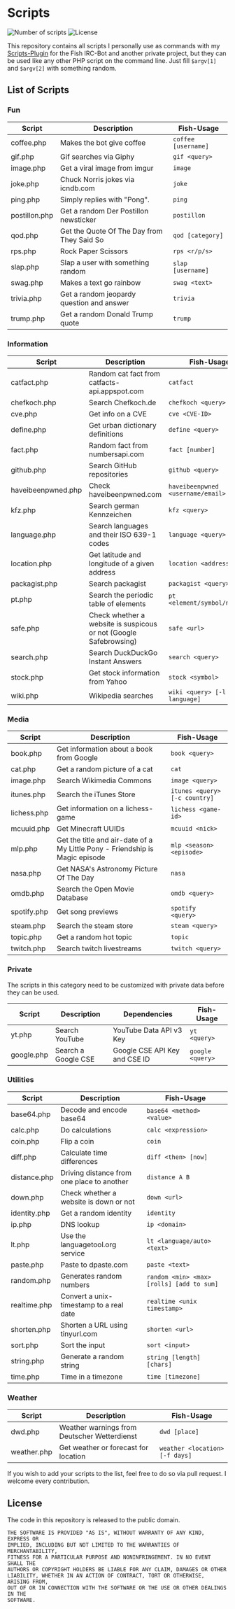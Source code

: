 # Scripts

![Number of scripts](https://img.shields.io/badge/Scripts-61-brightgreen.svg)
![License](https://img.shields.io/badge/License-Public%20Domain-blue.svg)

This repository contains all scripts I personally use as commands with my [Scripts-Plugin](https://github.com/nkreer/Fish-Scripts) for the Fish IRC-Bot and another private project, but they can be used like any other PHP script on the command line. Just fill `$argv[1]` and `$argv[2]` with something random.

## List of Scripts

### Fun

| Script | Description | Fish-Usage |
|--------|-------------|------------|
| coffee.php | Makes the bot give coffee | `coffee [username]` |
| gif.php | Gif searches via Giphy | `gif <query>` |
| image.php | Get a viral image from imgur | `image` |
| joke.php | Chuck Norris jokes via icndb.com | `joke` |
| ping.php | Simply replies with "Pong". | `ping` |
| postillon.php | Get a random Der Postillon newsticker | `postillon` |
| qod.php | Get the Quote Of The Day from They Said So | `qod [category]` |
| rps.php | Rock Paper Scissors | `rps <r/p/s>` |
| slap.php | Slap a user with something random | `slap [username]` |
| swag.php | Makes a text go rainbow | `swag <text>` |
| trivia.php | Get a random jeopardy question and answer | `trivia` |
| trump.php | Get a random Donald Trump quote | `trump` |

### Information

| Script | Description | Fish-Usage |
|--------|-------------|------------|
| catfact.php | Random cat fact from catfacts-api.appspot.com | `catfact` |
| chefkoch.php | Search Chefkoch.de | `chefkoch <query>`|
| cve.php | Get info on a CVE | `cve <CVE-ID>` |
| define.php | Get urban dictionary definitions | `define <query>` |
| fact.php | Random fact from numbersapi.com | `fact [number]` |
| github.php | Search GitHub repositories | `github <query>` |
| haveibeenpwned.php | Check haveibeenpwned.com | `haveibeenpwned <username/email>` |
| kfz.php | Search german Kennzeichen | `kfz <query>` |
| language.php | Search languages and their ISO 639-1 codes | `language <query>` |
| location.php | Get latitude and longitude of a given address | `location <address>` |
| packagist.php | Search packagist | `packagist <query>`|
| pt.php | Search the periodic table of elements | `pt <element/symbol/number>` |
| safe.php | Check whether a website is suspicous or not (Google Safebrowsing) | `safe <url>` |
| search.php | Search DuckDuckGo Instant Answers | `search <query>` |
| stock.php | Get stock information from Yahoo | `stock <symbol>` |
| wiki.php | Wikipedia searches | `wiki <query> [-l language]` |

### Media

| Script | Description | Fish-Usage |
|--------|-------------|------------|
| book.php | Get information about a book from Google | `book <query>` |
| cat.php | Get a random picture of a cat | `cat` |
| image.php | Search Wikimedia Commons | `image <query>` |
| itunes.php | Search the iTunes Store | `itunes <query> [-c country]` |
| lichess.php | Get information on a lichess-game | `lichess <game-id>` |
| mcuuid.php | Get Minecraft UUIDs | `mcuuid <nick>` |
| mlp.php | Get the title and air-date of a My Little Pony - Friendship is Magic episode | `mlp <season> <episode>` |
| nasa.php | Get NASA's Astronomy Picture Of The Day | `nasa` |
| omdb.php | Search the Open Movie Database | `omdb <query>` |
| spotify.php | Get song previews | `spotify <query>` |
| steam.php | Search the steam store | `steam <query>` |
| topic.php | Get a random hot topic | `topic` |
| twitch.php | Search twitch livestreams | `twitch <query> ` |


### Private

The scripts in this category need to be customized with private data before they can be used.

| Script | Description | Dependencies | Fish-Usage |
|--------|-------------|--------------|------------|
| yt.php | Search YouTube | YouTube Data API v3 Key | `yt <query>` |
| google.php | Search a Google CSE | Google CSE API Key and CSE ID | `google <query>` |

### Utilities

| Script | Description | Fish-Usage |
|--------|-------------|------------|
| base64.php | Decode and encode base64 | `base64 <method> <value>` |
| calc.php | Do calculations | `calc <expression>` |
| coin.php | Flip a coin | `coin` |
| diff.php | Calculate time differences | `diff <then> [now]` |
| distance.php | Driving distance from one place to another | `distance A B` |
| down.php | Check whether a website is down or not | `down <url>` |
| identity.php | Get a random identity | `identity` |
| ip.php | DNS lookup | `ip <domain>` |
| lt.php | Use the languagetool.org service | `lt <language/auto> <text>` | 
| paste.php | Paste to dpaste.com | `paste <text>` |
| random.php | Generates random numbers | `random <min> <max> [rolls] [add to sum]` |
| realtime.php | Convert a unix-timestamp to a real date | `realtime <unix timestamp>` |
| shorten.php | Shorten a URL using tinyurl.com | `shorten <url>` |
| sort.php | Sort the input | `sort <input>` |
| string.php | Generate a random string | `string [length] [chars]` |
| time.php | Time in a timezone | `time [timezone]` |

### Weather

| Script | Description | Fish-Usage |
|--------|-------------|------------|
| dwd.php | Weather warnings from Deutscher Wetterdienst | `dwd [place]` |
| weather.php | Get weather or forecast for location | `weather <location> [-f days]` |

If you wish to add your scripts to the list, feel free to do so via pull request. I welcome every contribution.

## License

The code in this repository is released to the public domain.

```
THE SOFTWARE IS PROVIDED "AS IS", WITHOUT WARRANTY OF ANY KIND, EXPRESS OR
IMPLIED, INCLUDING BUT NOT LIMITED TO THE WARRANTIES OF MERCHANTABILITY,
FITNESS FOR A PARTICULAR PURPOSE AND NONINFRINGEMENT. IN NO EVENT SHALL THE
AUTHORS OR COPYRIGHT HOLDERS BE LIABLE FOR ANY CLAIM, DAMAGES OR OTHER
LIABILITY, WHETHER IN AN ACTION OF CONTRACT, TORT OR OTHERWISE, ARISING FROM,
OUT OF OR IN CONNECTION WITH THE SOFTWARE OR THE USE OR OTHER DEALINGS IN THE
SOFTWARE.
```